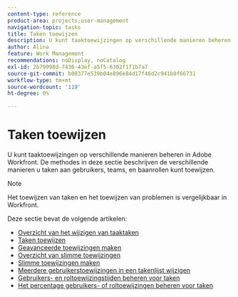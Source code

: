 ```yaml
---
content-type: reference
product-area: projects;user-management
navigation-topic: tasks
title: Taken toewijzen
description: U kunt taaktoewijzingen op verschillende manieren beheren in Adobe Workfront. De methodes in deze sectie beschrijven de verschillende manieren u taken aan gebruikers, teams, en baanrollen kunt toewijzen.
author: Alina
feature: Work Management
recommendations: noDisplay, noCatalog
exl-id: 2b79998d-7436-43ef-a5f5-6302f1f1b7a7
source-git-commit: b08377e539b04e896e84d17f46d2c941b0f66731
workflow-type: tm+mt
source-wordcount: '119'
ht-degree: 0%

---
```


# Taken toewijzen

U kunt taaktoewijzingen op verschillende manieren beheren in Adobe Workfront. De methodes in deze sectie beschrijven de verschillende manieren u taken aan gebruikers, teams, en baanrollen kunt toewijzen.

>[!NOTE]
>
>Het toewijzen van taken en het toewijzen van problemen is vergelijkbaar in Workfront.

Deze sectie bevat de volgende artikelen:

* [Overzicht van het wijzigen van taaktaken](../../../manage-work/tasks/assign-tasks/modify-task-assignments-overview.md)
* [Taken toewijzen](../../../manage-work/tasks/assign-tasks/assign-tasks.md)
* [Geavanceerde toewijzingen maken](../../../manage-work/tasks/assign-tasks/create-advanced-assignments.md)
* [Overzicht van slimme toewijzingen](../../../manage-work/tasks/assign-tasks/smart-assignments.md)
* [Slimme toewijzingen maken](../../../manage-work/tasks/assign-tasks/make-smart-assignments.md)
* [Meerdere gebruikerstoewijzingen in een takenlijst wijzigen](../../../manage-work/tasks/assign-tasks/modify-multiple-assignments-in-task-list.md)
* [Gebruikers- en roltoewijzingstijden beheren voor taken](../../../manage-work/tasks/assign-tasks/manage-allocation-hours-on-tasks.md)
* [Het percentage gebruikers- of roltoewijzingen beheren voor taken](../../../manage-work/tasks/assign-tasks/manage-allocation-percentage-on-tasks.md)

